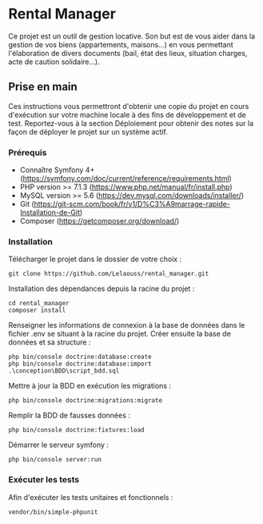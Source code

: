 # Rental Manager
Ce projet est un outil de gestion locative.
Son but est de vous aider dans la gestion de vos biens (appartements, maisons...) en vous permettant l'élaboration de divers documents (bail, état des lieux, situation charges, acte de caution solidaire...).

## Prise en main
Ces instructions vous permettront d'obtenir une copie du projet en cours d'exécution sur votre machine locale à des fins de développement et de test. Reportez-vous à la section Déploiement pour obtenir des notes sur la façon de déployer le projet sur un système actif.

### Prérequis
- Connaître Symfony 4+ (https://symfony.com/doc/current/reference/requirements.html)
- PHP version >= 7.1.3 (https://www.php.net/manual/fr/install.php)
- MySQL version >= 5.6 (https://dev.mysql.com/downloads/installer/)
- Git (https://git-scm.com/book/fr/v1/D%C3%A9marrage-rapide-Installation-de-Git)
- Composer (https://getcomposer.org/download/)

### Installation
Télécharger le projet dans le dossier de votre choix :
```
git clone https://github.com/Lelaouss/rental_manager.git
```

Installation des dépendances depuis la racine du projet :
```
cd rental_manager
composer install
```

Renseigner les informations de connexion à la base de données dans le fichier .env se situant à la racine du projet.
Créer ensuite la base de données et sa structure :
```
php bin/console doctrine:database:create
php bin/console doctrine:database:import .\conception\BDD\script_bdd.sql
```

Mettre à jour la BDD en exécution les migrations :
```
php bin/console doctrine:migrations:migrate
```

Remplir la BDD de fausses données :
```
php bin/console doctrine:fixtures:load
```

Démarrer le serveur symfony :
```
php bin/console server:run
```

### Exécuter les tests
Afin d'exécuter les tests unitaires et fonctionnels :
```
vendor/bin/simple-phpunit
```
